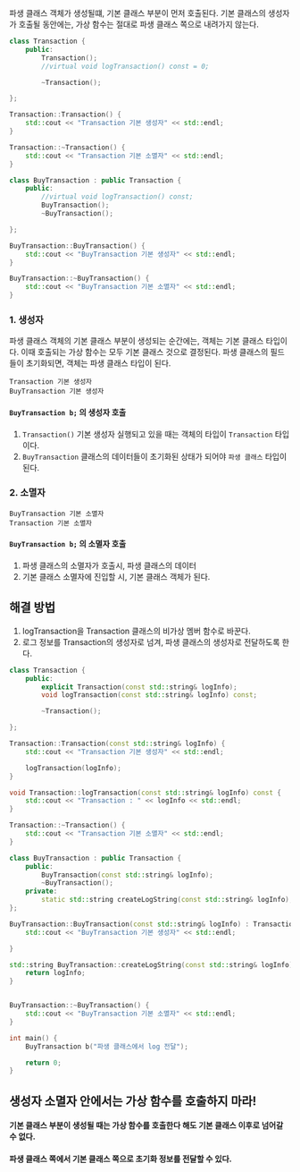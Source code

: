 
파생 클래스 객체가 생성될떄, 기본 클래스 부분이 먼저 호출된다.
기본 클래스의 생성자가 호출될 동안에는, 가상 함수는 절대로 파생 클래스 쪽으로 내려가지 않는다.


``` cpp
class Transaction {
	public:
		Transaction();
		//virtual void logTransaction() const = 0;

		~Transaction();

};

Transaction::Transaction() {
	std::cout << "Transaction 기본 생성자" << std::endl;
}

Transaction::~Transaction() {
	std::cout << "Transaction 기본 소멸자" << std::endl;
}

class BuyTransaction : public Transaction {
	public:
		//virtual void logTransaction() const;
		BuyTransaction();
		~BuyTransaction();

};

BuyTransaction::BuyTransaction() {
	std::cout << "BuyTransaction 기본 생성자" << std::endl;
}

BuyTransaction::~BuyTransaction() {
	std::cout << "BuyTransaction 기본 소멸자" << std::endl;
}
```
### 1. 생성자
파생 클래스 객체의 기본 클래스 부분이 생성되는 순간에는, 객체는 기본 클래스 타입이다.
이때 호출되는 가상 함수는 모두 기본 클래스 것으로 결정된다.
파생  클래스의 필드들이 초기화되면, 객체는 파생 클래스 타입이 된다.
```
Transaction 기본 생성자
BuyTransaction 기본 생성자
```
#### `BuyTransaction b;` 의 생성자 호출

1. `Transaction()` 기본 생성자 실행되고 있을 때는 객체의 타입이 `Transaction` 타입이다. 
2. `BuyTransaction` 클래스의 데이터들이 초기화된 상태가 되어야 `파생 클래스` 타입이 된다.

### 2. 소멸자 
```
BuyTransaction 기본 소멸자
Transaction 기본 소멸자
```
#### `BuyTransaction b;` 의 소멸자 호출
1. 파생 클래스의 소멸자가 호출시, 파생 클래스의 데이터
2. 기본 클래스 소멸자에 진입할 시, 기본 클래스 객체가 된다.


## 해결 방법 

1. logTransaction을 Transaction 클래스의 비가상 멤버 함수로 바꾼다.
2. 로그 정보를 Transaction의 생성자로 넘겨, 파생 클래스의 생성자로 전달하도록 한다.

``` cpp
class Transaction {
	public:
		explicit Transaction(const std::string& logInfo);
		void logTransaction(const std::string& logInfo) const;

		~Transaction();

};

Transaction::Transaction(const std::string& logInfo) {
	std::cout << "Transaction 기본 생성자" << std::endl;

	logTransaction(logInfo);
}

void Transaction::logTransaction(const std::string& logInfo) const {
	std::cout << "Transaction : " << logInfo << std::endl;
}

Transaction::~Transaction() {
	std::cout << "Transaction 기본 소멸자" << std::endl;
}

class BuyTransaction : public Transaction {
	public:
		BuyTransaction(const std::string& logInfo);
		~BuyTransaction();
	private:
		static std::string createLogString(const std::string& logInfo);
};

BuyTransaction::BuyTransaction(const std::string& logInfo) : Transaction(createLogString(logInfo)){
	std::cout << "BuyTransaction 기본 생성자" << std::endl;

}

std::string BuyTransaction::createLogString(const std::string& logInfo) {
	return logInfo;
}


BuyTransaction::~BuyTransaction() {
	std::cout << "BuyTransaction 기본 소멸자" << std::endl;
}

int main() {
	BuyTransaction b("파생 클래스에서 log 전달");

	return 0;
}
```

## 생성자 소멸자 안에서는 가상 함수를 호출하지 마라!

#### 기본 클래스 부분이 생성될 때는 가상 함수를 호출한다 해도 기본 클래스 이후로 넘어갈 수 없다.
#### 파생 클래스 쪽에서 기본 클래스 쪽으로 초기화 정보를 전달할 수 있다.




